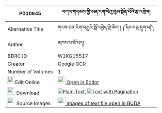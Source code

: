 |P010645|བཀའ་གདམས་ཀྱི་མན་ངག་བེའུ་བུམ་སྔོན་པོའི་རྩ་འགྲེལ། 
| --- | --- 
|Alternative Title |གངས་ཅན་རིག་བརྒྱའི་སྒོ་འབྱེད་ལྡེ་མིག་། ༼དེབ་བཅུ་དྲུག་པ།༽
|Author| མཁས་པ་ཇོ་པད།
|BDRC ID | W1KG15517
|Creator | Google OCR
|Number of Volumes| 1
|<img width="25" src="https://img.icons8.com/color/25/000000/edit-property.png">Edit Online| [<img width="25" src="https://avatars.githubusercontent.com/u/45091458?s=200&v=4"> Open in Editor](http://editor.openpecha.org/P010645)
|<img width="25" src="https://img.icons8.com/fluent/48/000000/download-2.png"/>  Download | [![](https://img.icons8.com/color/20/000000/txt.png)Plain Text](https://github.com/Openpecha/P010645/releases/download/v1/ka_dam_kyi_mengak_be'ubum_ngon_plain_P010645.zip), [![](https://img.icons8.com/color/20/000000/txt.png)Text with Pagination](https://github.com/Openpecha/P010645/releases/download/v1/ka_dam_kyi_mengak_be'ubum_ngon_pages_P010645.zip)
|<img width="25" src="https://img.icons8.com/plasticine/100/000000/pictures-folder.png"/>  Source Images | [<img width="25" src="https://library.bdrc.io/icons/BUDA-small.svg"> Images of text file open in BUDA](https://library.bdrc.io/show/bdr:W1KG15517)